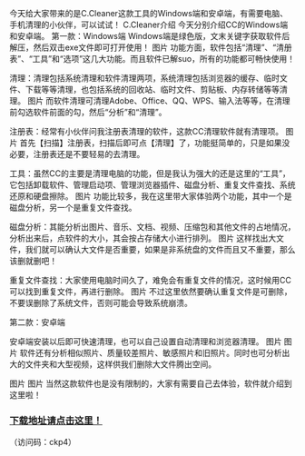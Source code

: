 今天给大家带来的是C.Cleaner这款工具的Windows端和安卓端，有需要电脑、手机清理的小伙伴，可以试试！
C.Cleaner介绍
今天分别介绍CC的Windows端和安卓端。
第一款：Windows端
Windows端是绿色版，文末关键字获取软件后解压，然后双击exe文件即可打开使用！
图片
功能方面，软件包括“清理”、“清册表”、“工具”和“选项”这几大功能。而且软件已解suo，所有的功能都可畅快使用！

清理：清理包括系统清理和软件清理两项，系统清理包括浏览器的缓存、临时文件、下载等等清理，也包括系统的回收站、临时文件、剪贴板、内存转储等等清理。
图片
而软件清理可清理Adobe、Office、QQ、WPS、输入法等等，在清理前勾选软件前面的勾，然后“分析”和“清理”。

注册表：经常有小伙伴问我注册表清理的软件，这款CC清理软件就有清理项。
图片
首先【扫描】注册表，扫描后即可点【清理】了，功能挺简单的，只是如果没必要，注册表还是不要轻易的去清理。

工具：虽然CC的主要是清理电脑的功能，但是我认为强大的还是这里的“工具”，它包括卸载软件、管理启动项、管理浏览器插件、磁盘分析、重复文件查找、系统还原和硬盘擦除。
图片
功能比较多，我在这里带大家体验两个功能，其中一个是磁盘分析，另一个是重复文件查找。


磁盘分析：其能分析出图片、音乐、文档、视频、压缩包和其他文件的占地情况，分析出来后，点软件的大小，其会按占存储大小进行排列。
图片
这样找出大文件，我们就可以确认大文件是否重要，如果是非系统盘的文件而且又不重要，那么该删就删吧！

重复文件查找：大家使用电脑时间久了，难免会有重复文件的情况，这时候用CC可以找到重复文件，再进行删除。
图片
不过这里依然要确认重复文件是可删除，不要误删除了系统文件，否则可能会导致系统崩溃。

第二款：安卓端

安卓端安装以后即可快速清理，也可以自己设置自动清理和浏览器清理。
图片
图片
软件还有分析相似照片、质量较差照片、敏感照片和旧照片。同时也可分析出大的文件夹和大型视频，这样供我们删除大文件腾出空间。

图片
图片
当然这款软件也是没有限制的，大家有需要自己去体验，软件就介绍到这里啦！
### [下载地址请点击这里！](https://cloud.189.cn/web/share?code=2qmyqyAZFbQn)
（访问码：ckp4）